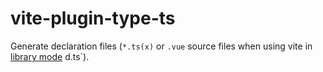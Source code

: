 # vite-plugin-type-ts

Generate declaration files (`*.ts(x)` or `.vue` source files when using vite in [library mode](https://vitejs.dev/guide/build.html#library-mode) d.ts`).
